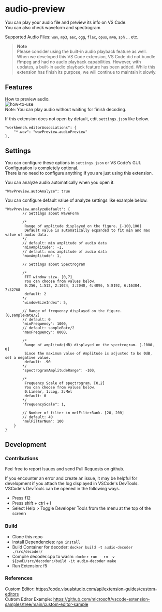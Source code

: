 # audio-preview 

You can play your audio file and preview its info on VS Code.  
You can also check waveform and spectrogram.  

Supported Audio Files: `wav`, `mp3`, `aac`, `ogg`, `flac`, `opus`, `m4a`, `sph` ... etc.  

> **Note**  
> Please consider using the built-in audio playback feature as well. 
> When we developed this VS Code extension, VS Code did not bundle ffmpeg and had no audio playback capabilities. 
> However, with updates, a built-in audio playback feature has been added. 
> While this extension has finish its purpose, we will continue to maintain it slowly.

## Features

How to preview audio.  
![how-to-use](https://github.com/sukumo28/vscode-audio-preview/blob/main/images/how-to-use.gif?raw=true)  
Note: You can play audio without waiting for finish decoding.

If this extension does not open by default, edit `settings.json` like below.  
```jsonc
"workbench.editorAssociations": {
    "*.wav": "wavPreview.audioPreview"
},
```

## Settings  
You can configure these options in `settings.json` or VS Code's GUI.  
Configuration is completely optional.  
There is no need to configure anything if you are just using this extension.  

You can analyze audio automatically when you open it.   
```jsonc
"WavPreview.autoAnalyze": true
```

You can configure default value of analyze settings like example below.  
```jsonc
"WavPreview.analyzeDefault": {
        // Settings about WaveForm

        /*
         Range of amplitude displayed on the figure. [-100,100]  
         Default value is automatically expanded to fit min and max value of audio data.
        */
        // default: min amplitude of audio data
        "minAmplitude": -1,
        // default: max amplitude of audio data 
        "maxAmplitude": 1,

        // Settings about Spectrogram

        /*  
         FFT window sizw. [0,7]  
         You can choose from values below.   
         0:256, 1:512, 2:1024, 3:2048, 4:4096, 5:8192, 6:16384, 7:32768
         default: 2  
        */  
        "windowSizeIndex": 5,

        // Range of frequency displayed on the figure. [0,sampleRate/2] 
        // default: 0
        "minFrequency": 1000,
        // default: sampleRate/2
        "maxFrequency": 8000,

        /*
         Range of amplitude(dB) displayed on the spectrogram. [-1000, 0]
         Since the maximum value of Amplitude is adjusted to be 0dB, set a negative value.
         default: -90
        */
        "spectrogramAmplitudeRange": -100,

        /*
         Frequency Scale of spectrogram. [0,2]  
         You can choose from values below.  
         0:Linear, 1:Log, 2:Mel  
         default: 0  
        */
        "frequencyScale": 1,

        // Number of filter in melFilterBank. [20, 200]
        // default: 40
        "melFilterNum": 100
    }
}
```
  
## Development  

### Contributions  

Feel free to report Isuues and send Pull Requests on github.  
  
If you encounter an error and create an issue, it may be helpful for development if you attach the log displayed in VSCode's DevTools.  
VSCode's DevTools can be opened in the following ways.  
- Press f12   
- Press shift + ctrl + I   
- Select Help > Toggle Developer Tools from the menu at the top of the screen  
  
### Build  
* Clone this repo  
* Install Dependencies: `npm install`  
* Build Container for decoder: `docker build -t audio-decoder ./src/decoder/`  
* Compile decoder.cpp to wasm: `docker run --rm -v ${pwd}/src/decoder:/build -it audio-decoder make`  
* Run Extension: f5  

### References  

Custom Editor: https://code.visualstudio.com/api/extension-guides/custom-editors  
Cutrom Editor Example: https://github.com/microsoft/vscode-extension-samples/tree/main/custom-editor-sample  
